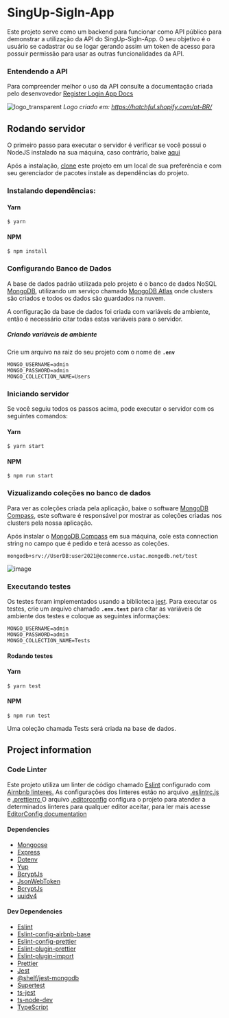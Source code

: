 # SingUp-SigIn-App
Este projeto serve como um backend para funcionar como API público para demonstrar a utilização da API do SingUp-SigIn-App. O seu objetivo é o usuário 
se cadastrar ou se logar gerando assim um token de acesso para possuir permissão para usar as outras funcionalidades da API.

### Entendendo a API
Para compreender melhor o uso da API consulte a documentação criada pelo desenvovedor <a href="https://www.notion.so/Register-Login-App-82b9b9bb13034ff6994d6a601cff895c"> Register Login App Docs <a/> 

![logo_transparent](https://user-images.githubusercontent.com/56320849/122453856-0f56a700-cf81-11eb-95ab-f23befa0b0d8.png)
<em>Logo criado em: https://hatchful.shopify.com/pt-BR/</em>

## Rodando servidor
O primeiro passo para executar o servidor é verificar se você possui o NodeJS instalado na sua máquina, caso contrário, baixe <a href="https://nodejs.org/en/download/">aqui</a>

Após a instalação, <a href="https://github.com/barretot/SingUp-SigIn-App">clone</a> este projeto em um local de sua preferência e com seu gerenciador de pacotes instale as dependências do projeto.

### Instalando dependências:

#### Yarn
```
$ yarn 
```

#### NPM

```
$ npm install
```

### Configurando Banco de Dados
A base de dados padrão utilizada pelo projeto é o banco de dados NoSQL <a href="https://docs.mongodb.com/">MongoDB</a>, utilizando um serviço chamado <a href="https://www.mongodb.com/cloud/atlas">MongoDB Atlas</a> onde clusters são criados e todos os dados são guardados na nuvem.

A configuração da base de dados foi criada com variáveis de ambiente, então é necessário citar todas estas variáveis para o servidor.

##### Criando variáveis de ambiente
Crie um arquivo na raiz do seu projeto com o nome de **`.env`** 
```
MONGO_USERNAME=admin
MONGO_PASSWORD=admin
MONGO_COLLECTION_NAME=Users
```
### Iniciando servidor
Se você seguiu todos os passos acima, pode executar o servidor com os seguintes comandos:
#### Yarn
```
$ yarn start
```

#### NPM

```
$ npm run start
```
### Vizualizando coleções no banco de dados
Para ver as coleções criada pela aplicação, baixe o software <a href="https://www.mongodb.com/try/download/compass">MongoDB Compass</a>, este software é responsável por mostrar as coleções criadas nos clusters pela nossa aplicação.

Após instalar o <a href="https://www.mongodb.com/try/download/compass">MongoDB Compass</a> em sua máquina, cole esta connection string no campo que é pedido e terá acesso as coleções.

```
mongodb+srv://UserDB:user2021@ecommerce.ustac.mongodb.net/test
```
![image](https://user-images.githubusercontent.com/56320849/122455490-d4557300-cf82-11eb-9037-0c29707bbd45.png)

### Executando testes
Os testes foram implementados usando a biblioteca <a href="https://jestjs.io/">jest</a>. Para executar os testes, crie um arquivo chamado **`.env.test`** para citar as variáveis de ambiente dos testes e coloque as seguintes informações:
```
MONGO_USERNAME=admin
MONGO_PASSWORD=admin
MONGO_COLLECTION_NAME=Tests
```

#### Rodando testes

#### Yarn
```
$ yarn test
```

#### NPM

```
$ npm run test
```
Uma coleção chamada Tests será criada na base de dados.

## Project information

### Code Linter
Este projeto utiliza um linter de código chamado <a href="https://www.npmjs.com/package/eslint">Eslint</a> configurado com <a href="https://www.npmjs.com/package/eslint-config-airbnb-base">Airnbnb linteres.</a> As configurações dos linteres estão no arquivo <a href="https://github.com/barretot/SingUp-SigIn-App/blob/master/.eslintrc.js">.eslintrc.js</a> e <a href="https://github.com/barretot/SingUp-SigIn-App/blob/master/.prettierrc">.prettierrc </a>  O arquivo <a href="https://github.com/barretot/SingUp-SigIn-App/blob/master/.editorconfig">.editorconfig</a> configura o projeto para atender a determinados linteres para qualquer editor aceitar, para ler mais acesse <a href="https://editorconfig.org/"> EditorConfig documentation</a>

#### Dependencies

* <a href="https://www.npmjs.com/package/mongoose">Mongoose</a>
* <a href="https://www.npmjs.com/package/express">Express</a>  
* <a href="https://www.npmjs.com/package/dotenv">Dotenv</a> 
* <a href="https://www.npmjs.com/package/yup">Yup</a> 
* <a href="https://www.npmjs.com/package/bcryptjs">BcryptJs</a> 
* <a href="https://www.npmjs.com/package/jsonwebtoken">JsonWebToken</a> 
* <a href="https://www.npmjs.com/package/bcryptjs">BcryptJs</a> 
* <a href="https://www.npmjs.com/package/uuidv4">uuidv4</a> 


#### Dev Dependencies
* <a href="https://www.npmjs.com/package/eslint">Eslint</a>
* <a href="https://www.npmjs.com/package/eslint-config-airbnb-base">Eslint-config-airbnb-base</a>
* <a href="https://www.npmjs.com/package/eslint-config-prettier">Eslint-config-prettier</a>
* <a href="https://www.npmjs.com/package/eslint-plugin-prettier">Eslint-plugin-prettier</a>
* <a href="https://www.npmjs.com/package/eslint-plugin-import">Eslint-plugin-import</a> 
* <a href="https://www.npmjs.com/package/prettier">Prettier</a>
* <a href="https://www.npmjs.com/package/jest">Jest</a>
* <a href=https://www.npmjs.com/package/@shelf/jest-mongodb>@shelf/jest-mongodb</a>
* <a href="https://www.npmjs.com/package/supertest">Supertest</a>
* <a href="https://www.npmjs.com/package/ts-jest">ts-jest</a>
* <a href="https://www.npmjs.com/package/ts-node-dev">ts-node-dev</a>
* <a href="https://www.npmjs.com/package/typescript">TypeScript</a>






